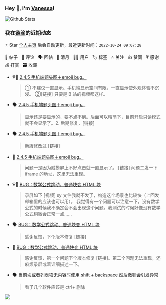 ### Hey 👋, I'm [Vanessa](http://vanessa.b3log.org/)!

![Github Stats](https://github-readme-stats.vercel.app/api?username=Vanessa219&show_icons=true)

<!--events start -->

### 我在[链滴](https://ld246.com)的近期动态

⭐️ Star [个人主页](https://github.com/Vanessa219/Vanessa219) 后会自动更新，最近更新时间：`2022-10-24 09:07:28`

📝 帖子 &nbsp; 💬 评论 &nbsp; 🗣 回帖 &nbsp; 🌙 清月 &nbsp; 👨‍💻 用户 &nbsp; 🏷️ 标签 &nbsp; ⭐️ 关注 &nbsp; 👍 赞同 &nbsp; 💗 感谢 &nbsp; 💰 打赏 &nbsp; 🗃 收藏

* 💗💬 [2.4.5 手机端题头图＋emoji bug。](https://ld246.com/article/1666534313533/comment/1666545053743#comments)

  > ① 不建议一直显示。手机端显示空间有限，一直显示使外观体验不沉浸。 ②[链接] 只要是 B 站的视频都这样。
* 🗣 [2.4.5 手机端题头图＋emoji bug。](https://ld246.com/article/1666534313533/comment/1666545053743#comments)

  > 显示还是要显示的，要不点不到。后面可以精简下，目前开启只读模式就不会显示了。2. 后期修复，[链接]
* 🗣 [2.4.5 手机端题头图＋emoji bug。](https://ld246.com/article/1666534313533/comment/1666536974859#comments)

  > 新版修改过 [链接]
* 💬 [2.4.5 手机端题头图＋emoji bug。](https://ld246.com/article/1666534313533/comment/1666538533776#comments)

  > 问题一是因为触摸屏上不好点击就一直显示了。 [链接] 问题二发一下 iframe 的地址，这里无法重现。
* 💗💬 [BUG：数学公式跳动、普通块变 HTML 块](https://ld246.com/article/1666365900199/comment/1666494992386#comments)

  > 录屏如下 [视频] sy 文件我就不发了，构造这个场景也比较快（上回发邮箱里的应该也可以用）。 我觉得有一个问题可以注意一下，没有数学公式的时候我不确定会不会出现这个问题。我测试的时候好像没有数学公式稍微会正常一点……
* 🗣 [BUG：数学公式跳动、普通块变 HTML 块](https://ld246.com/article/1666365900199/comment/1666494992386#comments)

  > 感谢反馈，下个版本修复 [链接]
* 💬 [BUG：数学公式跳动、普通块变 HTML 块](https://ld246.com/article/1666365900199/comment/1666488228273#comments)

  > 感谢反馈，第一个问题下个版本修复 [链接]。第二个问题无法重现，还麻烦录屏或着详细描述一下。
* 🗣 [当前块或者列表项无内容时使用 shift + backspace 然后撤销会引发异常](https://ld246.com/article/1666434796806/comment/1666451523203#comments)

  > 看了几个软件应该是 ctrl+ 删除


<!--events end -->

<a title="Hits" target="_blank" href="https://github.com/Vanessa219/Vanessa219"><img src="https://hits.b3log.org/Vanessa219/Vanessa219.svg"></a>
